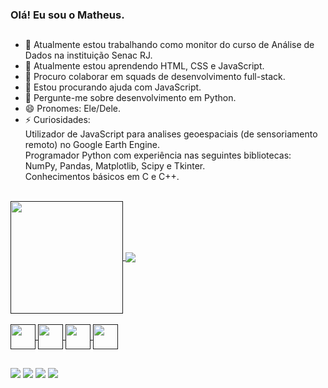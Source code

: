 ### Olá! Eu sou o Matheus.
##
- 🔭 Atualmente estou trabalhando como monitor do curso de Análise de Dados na instituição Senac RJ.
- 🌱 Atualmente estou aprendendo HTML, CSS e JavaScript.
- 👯 Procuro colaborar em squads de desenvolvimento full-stack.
- 🤔 Estou procurando ajuda com JavaScript.
- 💬 Pergunte-me sobre desenvolvimento em Python.
- 😄 Pronomes: Ele/Dele.
- ⚡ Curiosidades: <br>
Utilizador de JavaScript para analises geoespaciais (de sensoriamento remoto) no Google Earth Engine. <br>
Programador Python com experiência nas seguintes bibliotecas: NumPy, Pandas, Matplotlib, Scipy e Tkinter. <br>
Conhecimentos básicos em C e C++.
<br>

<div class='cartoes'>
  <a href=''>
    <img align='center' height='180cm' src='https://github-readme-stats.vercel.app/api?username=mattaugustt&show_icons=true&theme=radical&include_all_commits=true&count_private=true'/>
    <img align='center' heght='200cm' src='https://github-readme-stats.vercel.app/api/top-langs/?username=mattaugustt&layout=compact'/>
</div>

<br>
<div class='linguagens' style="display: inline_block">
  <img align='center' heght='30' width='40' src="https://cdn.jsdelivr.net/gh/devicons/devicon@latest/icons/python/python-original.svg" />
  
  <img align='center' heght='30' width='40' src="https://cdn.jsdelivr.net/gh/devicons/devicon@latest/icons/javascript/javascript-plain.svg" />
          
  <img align='center' heght='30' width='40' src="https://cdn.jsdelivr.net/gh/devicons/devicon@latest/icons/css3/css3-original.svg" />

  <img align='center' heght='30' width='40' src="https://cdn.jsdelivr.net/gh/devicons/devicon@latest/icons/html5/html5-original.svg" />          
</div>

##

<div class='redes sociais'>
  <a class='gmail' href='mailto:mataugusto1999@gmail.com'><img src='https://img.shields.io/badge/Gmail-D14836?style=for-the-badge&logo=gmail&logoColor=white' target="_blank"></a>
  <a class='instagram' href='https://instagram.com/mattaugustt'><img src='https://img.shields.io/badge/Instagram-E4405F?style=for-the-badge&logo=instagram&logoColor=white' target="_blank"></a>
  <a class='linkedin' href='https://www.linkedin.com/in/mattaugustt/'><img src='https://img.shields.io/badge/LinkedIn-0077B5?style=for-the-badge&logo=linkedin&logoColor=white' target="_blank"></a>
  <a class='facebook' href='https://www.facebook.com/Mattaugustto/'><img src='https://img.shields.io/badge/Facebook-1877F2?style=for-the-badge&logo=facebook&logoColor=white' target="_blank"></a>
</div>
<br>

